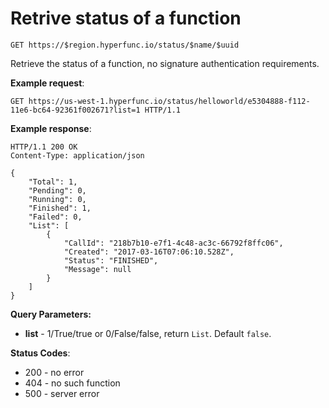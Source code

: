 # Retrive status of a function

`GET https://$region.hyperfunc.io/status/$name/$uuid`

Retrieve the status of a function, no signature authentication requirements.

**Example request**:

```
GET https://us-west-1.hyperfunc.io/status/helloworld/e5304888-f112-11e6-bc64-92361f002671?list=1 HTTP/1.1
```

**Example response**:

```
HTTP/1.1 200 OK
Content-Type: application/json

{
    "Total": 1,
    "Pending": 0,
    "Running": 0,
    "Finished": 1,
    "Failed": 0,
    "List": [
        {
            "CallId": "218b7b10-e7f1-4c48-ac3c-66792f8ffc06",
            "Created": "2017-03-16T07:06:10.528Z",
            "Status": "FINISHED",
            "Message": null
        }
    ]
}
```

**Query Parameters:**

- **list** - 1/True/true or 0/False/false, return `List`. Default `false`.

**Status Codes**:

* 200 - no error
* 404 - no such function
* 500 - server error
